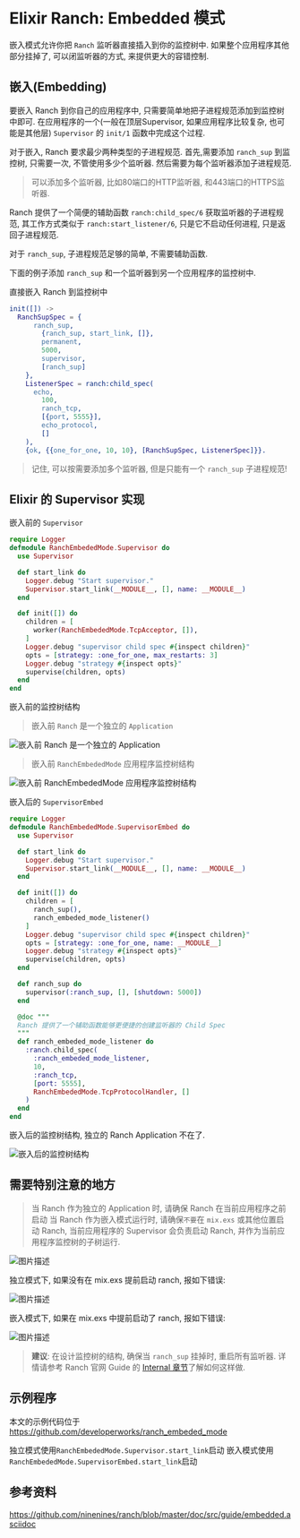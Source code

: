 # Elixir Ranch: Embedded 模式

嵌入模式允许你把 `Ranch` 监听器直接插入到你的监控树中. 如果整个应用程序其他部分挂掉了, 可以闭监听器的方式, 来提供更大的容错控制.

## 嵌入(Embedding)

要嵌入 Ranch 到你自己的应用程序中, 只需要简单地把子进程规范添加到监控树中即可. 在应用程序的一个(一般在顶层Supervisor, 如果应用程序比较复杂, 也可能是其他层) `Supervisor` 的 `init/1` 函数中完成这个过程.

对于嵌入, Ranch 要求最少两种类型的子进程规范. 首先,需要添加 `ranch_sup` 到监控树, 只需要一次, 不管使用多少个监听器. 然后需要为每个监听器添加子进程规范.

> 可以添加多个监听器, 比如80端口的HTTP监听器, 和443端口的HTTPS监听器.

Ranch 提供了一个简便的辅助函数 `ranch:child_spec/6` 获取监听器的子进程规范, 其工作方式类似于 `ranch:start_listener/6`, 只是它不启动任何进程, 只是返回子进程规范.

对于 `ranch_sup`, 子进程规范足够的简单, 不需要辅助函数.

下面的例子添加 `ranch_sup` 和一个监听器到另一个应用程序的监控树中.

直接嵌入 Ranch 到监控树中

```erlang
init([]) ->
  RanchSupSpec = {
      ranch_sup,
        {ranch_sup, start_link, []},
        permanent,
        5000,
        supervisor,
        [ranch_sup]
    },
    ListenerSpec = ranch:child_spec(
      echo,
        100,
        ranch_tcp,
        [{port, 5555}],
        echo_protocol,
        []
    ),
    {ok, {{one_for_one, 10, 10}, [RanchSupSpec, ListenerSpec]}}.
```

> 记住, 可以按需要添加多个监听器, 但是只能有一个 `ranch_sup` 子进程规范!

## Elixir 的 Supervisor 实现

嵌入前的 `Supervisor`

```elixir
require Logger
defmodule RanchEmbededMode.Supervisor do
  use Supervisor

  def start_link do
    Logger.debug "Start supervisor."
    Supervisor.start_link(__MODULE__, [], name: __MODULE__)
  end

  def init([]) do
    children = [
      worker(RanchEmbededMode.TcpAcceptor, []),
    ]
    Logger.debug "supervisor child spec #{inspect children}"
    opts = [strategy: :one_for_one, max_restarts: 3]
    Logger.debug "strategy #{inspect opts}"
    supervise(children, opts)
  end
end
```

嵌入前的监控树结构

> 嵌入前 `Ranch` 是一个独立的 `Application`

![嵌入前 Ranch 是一个独立的 Application][1]

> 嵌入前 `RanchEmbededMode` 应用程序监控树结构

![嵌入前 RanchEmbededMode 应用程序监控树结构][2]

嵌入后的 `SupervisorEmbed`

```elixir
require Logger
defmodule RanchEmbededMode.SupervisorEmbed do
  use Supervisor

  def start_link do
    Logger.debug "Start supervisor."
    Supervisor.start_link(__MODULE__, [], name: __MODULE__)
  end

  def init([]) do
    children = [
      ranch_sup(),
      ranch_embeded_mode_listener()
    ]
    Logger.debug "supervisor child spec #{inspect children}"
    opts = [strategy: :one_for_one, name: __MODULE__]
    Logger.debug "strategy #{inspect opts}"
    supervise(children, opts)
  end

  def ranch_sup do
    supervisor(:ranch_sup, [], [shutdown: 5000])
  end

  @doc """
  Ranch 提供了一个辅助函数能够更便捷的创建监听器的 Child Spec
  """
  def ranch_embeded_mode_listener do
    :ranch.child_spec(
      :ranch_embeded_mode_listener,
      10,
      :ranch_tcp,
      [port: 5555],
      RanchEmbededMode.TcpProtocolHandler, []
    )
  end
end
```

嵌入后的监控树结构, 独立的 Ranch Application 不在了.

![嵌入后的监控树结构][3]

## 需要特别注意的地方

> 当 Ranch 作为独立的 Application 时, 请确保 Ranch 在当前应用程序之前启动
> 当 Ranch 作为嵌入模式运行时, 请确保`不要`在 `mix.exs` 或其他位置启动 Ranch, 当前应用程序的 Supervisor 会负责启动 Ranch, 并作为当前应用程序监控树的子树运行.

![图片描述][4]

独立模式下, 如果没有在 mix.exs 提前启动 ranch, 报如下错误:

![图片描述][5]

嵌入模式下, 如果在 mix.exs 中提前启动了 ranch, 报如下错误:

![图片描述][6]

> **建议**:
> 在设计监控树的结构, 确保当 `ranch_sup` 挂掉时, 重启所有监听器. 详情请参考 Ranch 官网 Guide 的 [Internal 章节](https://github.com/ninenines/ranch/blob/master/doc/src/guide/internals.asciidoc)了解如何这样做.

## 示例程序

本文的示例代码位于 https://github.com/developerworks/ranch_embeded_mode

独立模式使用`RanchEmbededMode.Supervisor.start_link`启动
嵌入模式使用`RanchEmbededMode.SupervisorEmbed.start_link`启动

## 参考资料

https://github.com/ninenines/ranch/blob/master/doc/src/guide/embedded.asciidoc


  [1]: https://segmentfault.com/img/bVvy81
  [2]: https://segmentfault.com/img/bVvy87
  [3]: https://segmentfault.com/img/bVvzls
  [4]: https://segmentfault.com/img/bVvzdl
  [5]: https://segmentfault.com/img/bVvzf9
  [6]: https://segmentfault.com/img/bVvzgd

